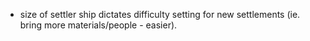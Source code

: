 - size of settler ship dictates difficulty setting for new settlements (ie. bring more materials/people - easier).
